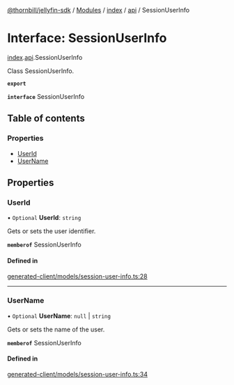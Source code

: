 [@thornbill/jellyfin-sdk](../README.md) / [Modules](../modules.md) / [index](../modules/index.md) / [api](../modules/index.api.md) / SessionUserInfo

# Interface: SessionUserInfo

[index](../modules/index.md).[api](../modules/index.api.md).SessionUserInfo

Class SessionUserInfo.

**`export`**

**`interface`** SessionUserInfo

## Table of contents

### Properties

- [UserId](index.api.SessionUserInfo.md#userid)
- [UserName](index.api.SessionUserInfo.md#username)

## Properties

### UserId

• `Optional` **UserId**: `string`

Gets or sets the user identifier.

**`memberof`** SessionUserInfo

#### Defined in

[generated-client/models/session-user-info.ts:28](https://github.com/thornbill/jellyfin-sdk-typescript/blob/eb13db7/src/generated-client/models/session-user-info.ts#L28)

___

### UserName

• `Optional` **UserName**: ``null`` \| `string`

Gets or sets the name of the user.

**`memberof`** SessionUserInfo

#### Defined in

[generated-client/models/session-user-info.ts:34](https://github.com/thornbill/jellyfin-sdk-typescript/blob/eb13db7/src/generated-client/models/session-user-info.ts#L34)
